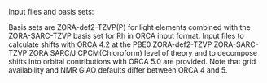 Input files and basis sets:

Basis sets are ZORA-def2-TZVP(P) for light elements combined with the ZORA-SARC-TZVP basis set for Rh in ORCA input format.
Input files to calculate shifts with ORCA 4.2 at the PBE0 ZORA-def2-TZVP ZORA-SARC-TZVP ZORA SARC/J CPCM(Chloroform) level of theory  and to decompose shifts into orbital contributions with ORCA 5.0 are provided.
Note that grid availability and NMR GIAO defaults differ between ORCA 4 and 5.

